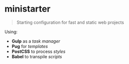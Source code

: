 # ministarter

> Starting configuration for fast and static web projects

Using:
- **Gulp** as a _task manager_
- **Pug** for _templates_
- **PostCSS** to process _styles_
- **Babel** to transpile _scripts_
